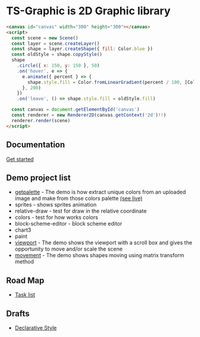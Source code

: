# TS-Graphic is 2D Graphic library

```html
<canvas id="canvas" width="300" height="300"></canvas>
<script>
  const scene = new Scene()
  const layer = scene.createLayer()
  const shape = layer.createShape({ fill: Color.blue })
  const oldStyle = shape.copyStyle()
  shape
    .circle({ x: 150, y: 150 }, 50)
    .on('hover', e => {
      e.animate({ percent } => {
        shape.style.fill = Color.fromLinearGradient(percent / 100, [Color.blue, Color.red])
      }, 200)
    })
    .on('leave', () => shape.style.fill = oldStyle.fill)

  const canvas = document.getElementById('canvas')
  const renderer = new Renderer2D(canvas.getContext('2d')!!)
  renderer.render(scene)
</script>
```

## Documentation

[Get started](./docs/core/index.md)

## Demo project list

* [getpalette](./src/demo/getpalette/README.md) - The demo is how extract unique colors from an uploaded image and make from those colors palette [(see live)](https://getpalette.github.io/)
* sprites - shows sprites animation
* relative-draw - test for draw in the relative coordinate
* colors - test for how works colors
* block-scheme-editor - block scheme editor
* chart3
* paint
* [viewport](./src/demo/viewport/README.md) - The demo shows the viewport with a scroll box and gives the opportunity to move and/or scale the scene
* [movement](./src/demo/movement/README.md) - The demo shows shapes moving using matrix transform method

## Road Map  
* [Task list](tasks.todo)

## Drafts

* [Declarative Style](/docs/core/declarative-style.md)